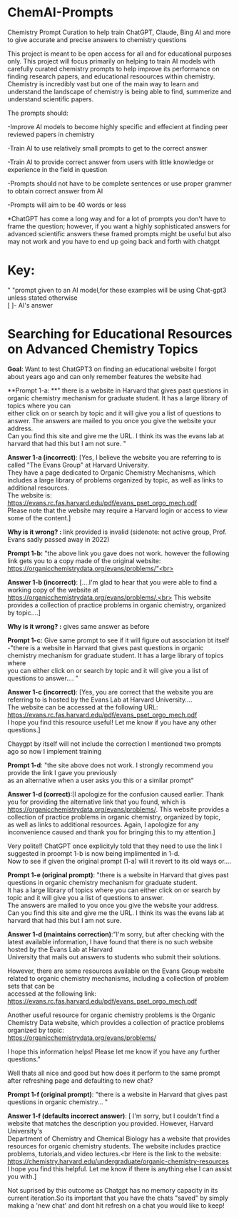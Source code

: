 # ChemAI-Prompts
Chemistry Prompt Curation to help train ChatGPT, Claude, Bing AI and more to give accurate and precise answers to chemistry questions


This project is meant to be open access for all and for educational purposes only. This project will focus primarily on helping to train AI models with carefully curated chemistry prompts to help improve its performance on finding research papers, and educational resoources within chemistry. Chemistry is incredibly vast but one of the main way to learn and understand the landscape of chemistry is being able to find, summerize and understand scientific papers. 

The prompts should:<br>

-Improve AI models to become highly specific and effecient at finding peer reviewed papers in chemistry <br>

-Train AI to use relatively small prompts to get to the correct answer <br>

-Train AI to provide correct answer from users with little knowledge or experience in the field in question <br>

-Prompts should not have to be complete sentences or use proper grammer to obtain correct answer from AI <br>

-Prompts will aim to be 40 words or less <br>

*ChatGPT has come a long way and for a lot of prompts you don't have to frame the question; however, if you want a highly sophisticated answers for advanced scientific answers these framed prompts might be useful but also may not work and you have to end up going back and forth with chatgpt <br>

# Key: <br>
"  "prompt given to an AI model,for these examples will be using Chat-gpt3 unless stated otherwise <br> [  ]- AI's answer<br>

# Searching for Educational Resources on Advanced Chemistry Topics <br>
**Goal**: Want to test ChatGPT3 on finding an educational website I forgot about years ago and can only remember features the website had <br>

**Prompt 1-a: **" there is a website in Harvard that gives past questions in organic chemistry mechanism for graduate student. It has a large library of topics where you can <br> either click on or search by topic and it will give you a list of questions to answer. The answers are mailed to you once you give the website your address. <br> Can you find this site and give me the URL. I think its was the evans lab at harvard that had this but I am not sure. " <br>

**Answer 1-a (incorrect)**: 
[Yes, I believe the website you are referring to is called "The Evans Group" at Harvard University.<br> They have a page dedicated to Organic Chemistry Mechanisms, which includes a large library of problems organized by topic, as well as links to additional resources.<br>
The website is: https://evans.rc.fas.harvard.edu/pdf/evans_pset_orgo_mech.pdf<br>
Please note that the website may require a Harvard login or access to view some of the content.]<br>

**Why is it wrong? :** link provided is invalid (sidenote: not active group, Prof. Evans sadly passed away in 2022)

**Prompt 1-b:** "the above link you gave does not work. however the following link gets you to a copy made of the original website: <br> https://organicchemistrydata.org/evans/problems/"<br>

**Answer 1-b (incorrect)**: [....I'm glad to hear that you were able to find a working copy of the website at https://organicchemistrydata.org/evans/problems/.<br> This website provides a collection of practice problems in organic chemistry, organized by topic....]<br>

**Why is it wrong? :** gives same answer as before<br>
 
**Prompt 1-c:** Give same prompt to see if it will figure out association bt itself -"there is a website in Harvard that gives past questions in organic chemistry mechanism for graduate student. It has a large library of topics where <br> you can either click on or search by topic and it will give you a list of questions to answer.... "

**Answer 1-c (incorrect)**: [Yes, you are correct that the website you are referring to is hosted by the Evans Lab at Harvard University....<br>
The website can be accessed at the following URL: https://evans.rc.fas.harvard.edu/pdf/evans_pset_orgo_mech.pdf<br>
I hope you find this resource useful! Let me know if you have any other questions.]<br>

Chaygpt by itself will not include the correction I mentioned two prompts ago so now I implement training 

**Prompt 1-d**: "the site above does not work. I strongly recommend you provide the link I gave you previously <br> as an alternative when a user asks you this or a similar prompt"

**Answer 1-d (correct)**:[I apologize for the confusion caused earlier. Thank you for providing the alternative link that you found, which is <br> https://organicchemistrydata.org/evans/problems/. This website provides a collection of practice problems in organic chemistry, organized by topic,<br> as well as links to additional resources. Again, I apologize for any inconvenience caused and thank you for bringing this to my attention.] <br>

Very polite!! ChatGPT once explicityly told that they need to use the link I suggested in proompt 1-b is now being implimented in 1-d. <br> Now to see if given the original prompt (1-a) will it revert to its old ways or....<br>

**Prompt 1-e (original prompt)**: "there is a website in Harvard that gives past questions in organic chemistry mechanism for graduate student.<br> It has a large library of topics where you can either click on or search by topic and it will give you a list of questions to answer. <br>The answers are mailed to you once you give the website your address. Can you find this site and give me the URL. I think its was the evans lab at harvard that had this but I am not sure. <br>

**Answer 1-d (maintains correction)**:"I'm sorry, but after checking with the latest available information, I have found that there is no such website hosted by the Evans Lab at Harvard <br> University that mails out answers to students who submit their solutions.<br>

However, there are some resources available on the Evans Group website related to organic chemistry mechanisms, including a collection of problem sets that can be <br> accessed at the following link: https://evans.rc.fas.harvard.edu/pdf/evans_pset_orgo_mech.pdf<br>

Another useful resource for organic chemistry problems is the Organic Chemistry Data website, which provides a collection of practice problems organized by topic:<br> https://organicchemistrydata.org/evans/problems/<br>

I hope this information helps! Please let me know if you have any further questions."<br>

Well thats all nice and good but how does it perform to the same prompt after refreshing page and defaulting to  new chat? <br>

**Prompt 1-f (original prompt)**: "there is a website in Harvard that gives past questions in organic chemistry... "<br>

**Answer 1-f (defaults incorrect answer)**: [ I'm sorry, but I couldn't find a website that matches the description you provided. However, Harvard University's <br> Department of Chemistry and Chemical Biology has a website that provides resources for organic chemistry students. The website includes practice problems, tutorials,and video lectures.<br
Here is the link to the website: https://chemistry.harvard.edu/undergraduate/organic-chemistry-resources <br>
I hope you find this helpful. Let me know if there is anything else I can assist you with.]<br>

Not suprised by this outcome as Chatgpt has no memory capacity in its current iteration.So its important that you have the chats "saved" by simply making a 'new chat' and dont hit refresh on a chat you would like to keep!




